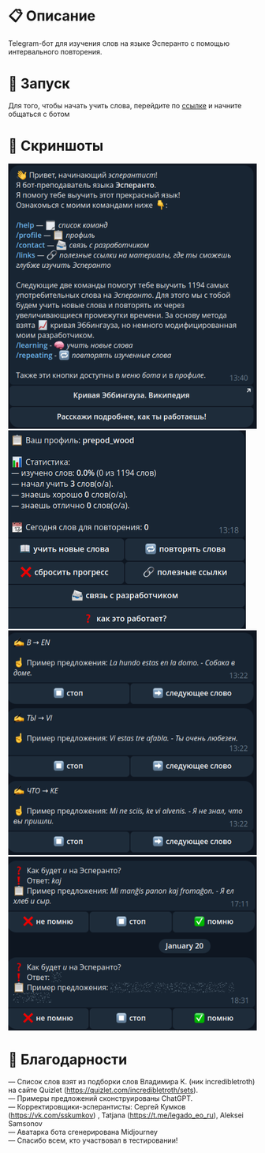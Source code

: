 # 📋 Описание

Telegram-бот для изучения слов на языке Эсперанто с помощью интервального повторения. 

# 🚀 Запуск

Для того, чтобы начать учить слова, перейдите по [ссылке](https://t.me/instruisto_bot) и начните общаться с ботом

# 📸 Скриншоты

![](screenshots/1.png)
![](screenshots/2.png)
![](screenshots/3.png)
![](screenshots/4.png)

# 🤗 Благодарности
— Список слов взят из подборки слов Владимира К. (ник incredibletroth) на сайте Quizlet (https://quizlet.com/incredibletroth/sets).  
— Примеры предложений сконструированы ChatGPT.  
— Корректировщики-эсперантисты: Сергей Кумков (https://vk.com/sskumkov) , Tatjana (https://t.me/legado_eo_ru), Aleksei Samsonov  
— Аватарка бота сгенерирована Midjourney  
— Спасибо всем, кто участвовал в тестировании!
